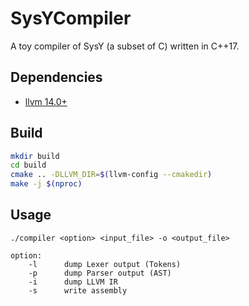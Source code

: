 # SysYCompiler

A toy compiler of SysY (a subset of C) written in C++17.

## Dependencies

* [llvm 14.0+](https://github.com/llvm/llvm-project)

## Build
```bash
mkdir build
cd build
cmake .. -DLLVM_DIR=$(llvm-config --cmakedir)
make -j $(nproc)
```

## Usage
```
./compiler <option> <input_file> -o <output_file>

option:
    -l      dump Lexer output (Tokens)
    -p      dump Parser output (AST)
    -i      dump LLVM IR
    -s      write assembly
```
